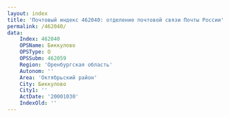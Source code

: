 ```yaml
---
layout: index
title: 'Почтовый индекс 462040: отделение почтовой связи Почты России'
permalink: /462040/
data:
    Index: 462040
    OPSName: Биккулово
    OPSType: О
    OPSSubm: 462059
    Region: 'Оренбургская область'
    Autonom: ''
    Area: 'Октябрьский район'
    City: Биккулово
    City1: ''
    ActDate: '20001030'
    IndexOld: ''
---
```

